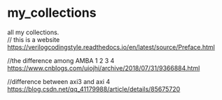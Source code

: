 # my_collections
all my collections.   
// this is a website   
https://verilogcodingstyle.readthedocs.io/en/latest/source/Preface.html

//the difference among AMBA 1 2 3 4
https://www.cnblogs.com/uiojhi/archive/2018/07/31/9366884.html

//difference between axi3 and axi 4
https://blog.csdn.net/qq_41179988/article/details/85675720
